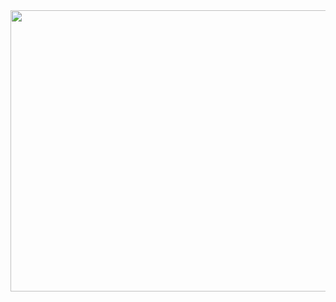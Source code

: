 <image src="https://www.laguiadelvaron.com/wp-content/uploads/2019/11/eltoniron.gif" width="1100" height="450">

  
  
